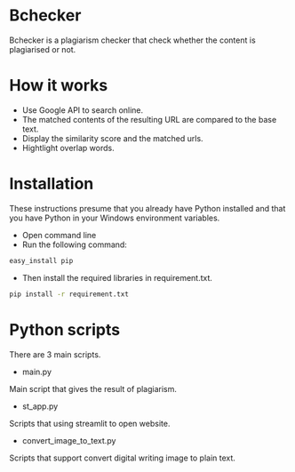 # Bchecker

Bchecker is a plagiarism checker that check whether the content is plagiarised or not.

# How it works

* Use Google API to search online.
* The matched contents of the resulting URL are compared to the base text.
* Display the similarity score and the matched urls.
* Hightlight overlap words.

# Installation

These instructions presume that you already have Python installed and that you have Python in your Windows environment variables.
* Open command line
* Run the following command:
```bash 
easy_install pip
```
* Then install the required libraries in requirement.txt.

```bash 
pip install -r requirement.txt
```
# Python scripts

There are 3 main scripts.

* main.py

Main script that gives the result of plagiarism.

* st_app.py

Scripts that using streamlit to open website.

* convert_image_to_text.py

Scripts that support convert digital writing image to plain text.

